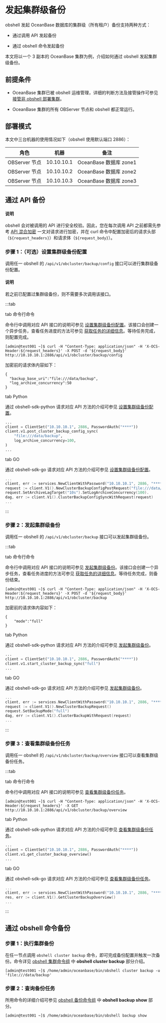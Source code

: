 # 发起集群级备份

obshell 发起 OceanBase 数据库的集群级（所有租户）备份支持两种方式：

- 通过调用 API 发起备份

- 通过 obshell 命令发起备份

本文将以一个 3 副本的 OceanBase 集群为例，介绍如何通过 obshell 发起集群级备份。

## 前提条件

- OceanBase 集群已被 obshell 运维管理，详细的判断方法及接管操作可参见 [接管非 obshell 部署集群](300.take-over-non-obshell-deployed-clusters.md)。

- OceanBase 集群的所有 OBServer 节点和 obshell 都正常运行。

## 部署模式

本文中三台机器的使用情况如下（obshell 使用默认端口 2886）：

|     角色      |    机器    |          备注          |
| ------------- | ---------- | ---------------------- |
| OBServer 节点 | 10.10.10.1 | OceanBase 数据库 zone1 |
| OBServer 节点 | 10.10.10.2 | OceanBase 数据库 zone2 |
| OBServer 节点 | 10.10.10.3 | OceanBase 数据库 zone3 |

## 通过 API 备份

<main id="notice" type='explain'>
  <h4>说明</h4>
  <p>obshell 会对被调用的 API 进行安全校验。因此，您在每次调用 API 之前都需先参考 <a href='../../400.obshell-api-reference/20.api-hybrid-encryption.md'>API 混合加密</a> 一文对请求进行加密，并在 curl 命令中配置加密后的请求头部（<code>${request_headers}</code>）和请求体（<code>${request_body}</code>）。</p>
</main>

### 步骤 1：（可选）设置集群级备份配置

调用任一 obshell 的 `/api/v1/obcluster/backup/config` 接口可以进行集群级备份配置。

<main id="notice" type='explain'>
  <h4>说明</h4>
  <p>若之前已配置过集群级备份，则不需要多次调用该接口。</p>
</main>

:::tab

tab 命令行命令

命令行中调用对应 API 接口的说明可参见 [设置集群级备份配置](../../400.obshell-api-reference/600.backup-management/200.configure-backup-configuration-for-cluster-level-tenants.md)。该接口会创建一个异步任务，查看任务进度的方法可参见 [获取任务的详细信息](../../400.obshell-api-reference/1000.task-management/2000.get-dag-detail.md)。等待任务完成，则配置完成。

```shell
[admin@test001 ~]$ curl -H "Content-Type: application/json" -H 'X-OCS-Header:${request_headers}' -X POST -d '${request_body}' http://10.10.10.1:2886/api/v1/obcluster/backup/config
```

加密前的请求体内容如下：

```shell
{
  "backup_base_uri":"file:///data/backup",
  "log_archive_concurrency":50
}
```

tab Python

通过 obshell-sdk-python 请求对应 API 方法的介绍可参见 [设置集群级备份配置](../../500.obshell-sdk-reference/100.python/600.backup-management/200.backup-configuration-for-cluster-of-python.md)。

```python
...
client = ClientSet("10.10.10.1", 2886, PasswordAuth("****"))
client.v1.post_cluster_backup_config_sync(
    "file:///data/backup",
    log_archive_concurrency=100,
)
...
```

tab GO

通过 obshell-sdk-go 请求对应 API 方法的介绍可参见 [设置集群级备份配置](../../500.obshell-sdk-reference/200.go/600.backup-management/200.backup-configuration-for-cluster-of-go.md)。

```go
...
client, err := services.NewClientWithPassword("10.10.10.1", 2886, "****")
request := client.V1().NewClusterBackupConfigPostRequest("file:///data/backup")
request.SetArchiveLagTarget("10s").SetLogArchiveConcurrency(100).
dag, err := client.V1().ClusterBackupConfigSyncWithRequest(request)
...
```

:::

### 步骤 2：发起集群级备份

调用任一 obshell 的 `/api/v1/obcluster/backup` 接口可以发起集群级备份。

:::tab

tab 命令行命令

命令行中调用对应 API 接口的说明可参见 [发起集群级备份](../../400.obshell-api-reference/600.backup-management/600.initiate-cluster-level-tenant-backup.md)。该接口会创建一个异步任务，查看任务进度的方法可参见 [获取任务的详细信息](../../400.obshell-api-reference/1000.task-management/2000.get-dag-detail.md)。等待任务完成，则备份结束。

```shell
[admin@test001 ~]$ curl -H "Content-Type: application/json" -H 'X-OCS-Header:${request_headers}' -X POST -d '${request_body}' http://10.10.10.1:2886/api/v1/obcluster/backup
```

加密前的请求体内容如下：

```shell
{
    "mode":"full"
}
```

tab Python

通过 obshell-sdk-python 请求对应 API 方法的介绍可参见 [发起集群级备份](../../500.obshell-sdk-reference/100.python/600.backup-management/600.initiate-cluster-level-tenant-backup-of-python.md)。

```python
...
client = ClientSet("10.10.10.1", 2886, PasswordAuth("****"))
client.v1.start_cluster_backup_sync("full")
...
```

tab GO

通过 obshell-sdk-go 请求对应 API 方法的介绍可参见 [发起集群级备份](../../500.obshell-sdk-reference/200.go/600.backup-management/600.initiate-cluster-level-tenant-backup-of-go.md)。

```go
...
client, err := services.NewClientWithPassword("10.10.10.1", 2886, "****")
request := client.V1().NewClusterBackupRequest()
request.SetBackupMode("full")
dag, err := client.V1().ClusterBackupWithRequest(request)
...
```

:::

### 步骤 3：查看集群级备份任务

调用任一 obshell 的 `/api/v1/obcluster/backup/overview` 接口可以查看集群级备份任务。

:::tab

tab 命令行命令

命令行中调用对应 API 接口的说明可参见 [查看集群级备份任务](../../400.obshell-api-reference/600.backup-management/800.view-cluster-level-tenant-backup-tasks.md)。

```shell
[admin@test001 ~]$ curl -H "Content-Type: application/json" -H 'X-OCS-Header:${request_headers}' -X GET http://10.10.10.1:2886/api/v1/obcluster/backup/overview
```

tab Python

通过 obshell-sdk-python 请求对应 API 方法的介绍可参见 [查看集群级备份任务](../../500.obshell-sdk-reference/100.python/600.backup-management/800.view-cluster-level-tenant-backup-tasks-of-python.md)。

```python
...
client = ClientSet("10.10.10.1", 2886, PasswordAuth("****"))
client.v1.get_cluster_backup_overview()
...
```

tab GO

通过 obshell-sdk-go 请求对应 API 方法的介绍可参见 [查看集群级备份任务](../../500.obshell-sdk-reference/200.go/600.backup-management/800.view-cluster-level-tenant-backup-tasks-of-go.md)。

```go
...
client, err := services.NewClientWithPassword("10.10.10.1", 2886, "****")
res, err := client.V1().GetClusterBackupOverview()
...
```

:::

## 通过 obshell 命令备份

### 步骤 1：执行集群备份

在任一节点调用 `obshell cluster backup` 命令，即可完成备份配置并触发一次备份。命令详见 [obshell 集群命令组](../../300.obshell-clients/200.cluster-commands.md) 中 **obshell cluster backup** 部分介绍。

```shell
[admin@test001 ~]$ /home/admin/oceanbase/bin/obshell cluster backup -u 'file:///data/backup' 
```

### 步骤 2：查询备份任务

所用命令的详细介绍可参见 [obshell 备份命令组](../../300.obshell-clients/400.backup-commands.md) 中 **obshell backup show** 部分。

```shell
[admin@test001 ~]$ /home/admin/oceanbase/bin/obshell backup show
```
